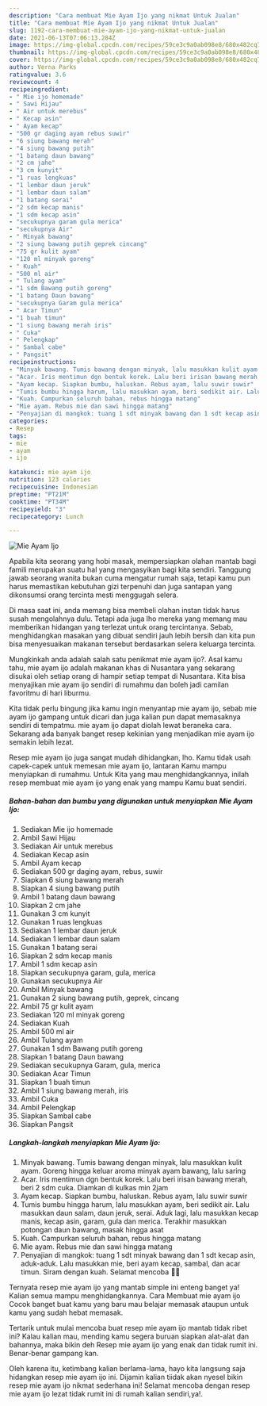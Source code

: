 ```yaml
---
description: "Cara membuat Mie Ayam Ijo yang nikmat Untuk Jualan"
title: "Cara membuat Mie Ayam Ijo yang nikmat Untuk Jualan"
slug: 1192-cara-membuat-mie-ayam-ijo-yang-nikmat-untuk-jualan
date: 2021-06-13T07:06:13.284Z
image: https://img-global.cpcdn.com/recipes/59ce3c9a0ab098e8/680x482cq70/mie-ayam-ijo-foto-resep-utama.jpg
thumbnail: https://img-global.cpcdn.com/recipes/59ce3c9a0ab098e8/680x482cq70/mie-ayam-ijo-foto-resep-utama.jpg
cover: https://img-global.cpcdn.com/recipes/59ce3c9a0ab098e8/680x482cq70/mie-ayam-ijo-foto-resep-utama.jpg
author: Verna Parks
ratingvalue: 3.6
reviewcount: 4
recipeingredient:
- " Mie ijo homemade"
- " Sawi Hijau"
- " Air untuk merebus"
- " Kecap asin"
- " Ayam kecap"
- "500 gr daging ayam rebus suwir"
- "6 siung bawang merah"
- "4 siung bawang putih"
- "1 batang daun bawang"
- "2 cm jahe"
- "3 cm kunyit"
- "1 ruas lengkuas"
- "1 lembar daun jeruk"
- "1 lembar daun salam"
- "1 batang serai"
- "2 sdm kecap manis"
- "1 sdm kecap asin"
- "secukupnya garam gula merica"
- "secukupnya Air"
- " Minyak bawang"
- "2 siung bawang putih geprek cincang"
- "75 gr kulit ayam"
- "120 ml minyak goreng"
- " Kuah"
- "500 ml air"
- " Tulang ayam"
- "1 sdm Bawang putih goreng"
- "1 batang Daun bawang"
- "secukupnya Garam gula merica"
- " Acar Timun"
- "1 buah timun"
- "1 siung bawang merah iris"
- " Cuka"
- " Pelengkap"
- " Sambal cabe"
- " Pangsit"
recipeinstructions:
- "Minyak bawang. Tumis bawang dengan minyak, lalu masukkan kulit ayam. Goreng hingga keluar aroma minyak ayam bawang, lalu saring"
- "Acar. Iris mentimun dgn bentuk korek. Lalu beri irisan bawang merah, beri 2 sdm cuka. Diamkan di kulkas min 2jam"
- "Ayam kecap. Siapkan bumbu, haluskan. Rebus ayam, lalu suwir suwir"
- "Tumis bumbu hingga harum, lalu masukkan ayam, beri sedikit air. Lalu masukkan daun salam, daun jeruk, serai. Aduk lagi, lalu masukkan kecap manis, kecap asin, garam, gula dan merica. Terakhir masukkan potongan daun bawang, masak hingga asat"
- "Kuah. Campurkan seluruh bahan, rebus hingga matang"
- "Mie ayam. Rebus mie dan sawi hingga matang"
- "Penyajian di mangkok: tuang 1 sdt minyak bawang dan 1 sdt kecap asin, aduk-aduk. Lalu masukkan mie, beri ayam kecap, sambal, dan acar timun. Siram dengan kuah. Selamat mencoba 💚💚"
categories:
- Resep
tags:
- mie
- ayam
- ijo

katakunci: mie ayam ijo 
nutrition: 123 calories
recipecuisine: Indonesian
preptime: "PT21M"
cooktime: "PT34M"
recipeyield: "3"
recipecategory: Lunch

---
```



![Mie Ayam Ijo](https://img-global.cpcdn.com/recipes/59ce3c9a0ab098e8/680x482cq70/mie-ayam-ijo-foto-resep-utama.jpg)

Apabila kita seorang yang hobi masak, mempersiapkan olahan mantab bagi famili merupakan suatu hal yang mengasyikan bagi kita sendiri. Tanggung jawab seorang  wanita bukan cuma mengatur rumah saja, tetapi kamu pun harus memastikan kebutuhan gizi terpenuhi dan juga santapan yang dikonsumsi orang tercinta mesti menggugah selera.

Di masa  saat ini, anda memang bisa membeli olahan instan tidak harus susah mengolahnya dulu. Tetapi ada juga lho mereka yang memang mau memberikan hidangan yang terlezat untuk orang tercintanya. Sebab, menghidangkan masakan yang dibuat sendiri jauh lebih bersih dan kita pun bisa menyesuaikan makanan tersebut berdasarkan selera keluarga tercinta. 



Mungkinkah anda adalah salah satu penikmat mie ayam ijo?. Asal kamu tahu, mie ayam ijo adalah makanan khas di Nusantara yang sekarang disukai oleh setiap orang di hampir setiap tempat di Nusantara. Kita bisa menyajikan mie ayam ijo sendiri di rumahmu dan boleh jadi camilan favoritmu di hari liburmu.

Kita tidak perlu bingung jika kamu ingin menyantap mie ayam ijo, sebab mie ayam ijo gampang untuk dicari dan juga kalian pun dapat memasaknya sendiri di tempatmu. mie ayam ijo dapat diolah lewat beraneka cara. Sekarang ada banyak banget resep kekinian yang menjadikan mie ayam ijo semakin lebih lezat.

Resep mie ayam ijo juga sangat mudah dihidangkan, lho. Kamu tidak usah capek-capek untuk memesan mie ayam ijo, lantaran Kamu mampu menyiapkan di rumahmu. Untuk Kita yang mau menghidangkannya, inilah resep membuat mie ayam ijo yang enak yang mampu Kamu buat sendiri.

<!--inarticleads1-->

##### Bahan-bahan dan bumbu yang digunakan untuk menyiapkan Mie Ayam Ijo:

1. Sediakan  Mie ijo homemade
1. Ambil  Sawi Hijau
1. Sediakan  Air untuk merebus
1. Sediakan  Kecap asin
1. Ambil  Ayam kecap
1. Sediakan 500 gr daging ayam, rebus, suwir
1. Siapkan 6 siung bawang merah
1. Siapkan 4 siung bawang putih
1. Ambil 1 batang daun bawang
1. Siapkan 2 cm jahe
1. Gunakan 3 cm kunyit
1. Gunakan 1 ruas lengkuas
1. Sediakan 1 lembar daun jeruk
1. Sediakan 1 lembar daun salam
1. Gunakan 1 batang serai
1. Siapkan 2 sdm kecap manis
1. Ambil 1 sdm kecap asin
1. Siapkan secukupnya garam, gula, merica
1. Gunakan secukupnya Air
1. Ambil  Minyak bawang
1. Gunakan 2 siung bawang putih, geprek, cincang
1. Ambil 75 gr kulit ayam
1. Sediakan 120 ml minyak goreng
1. Sediakan  Kuah
1. Ambil 500 ml air
1. Ambil  Tulang ayam
1. Gunakan 1 sdm Bawang putih goreng
1. Siapkan 1 batang Daun bawang
1. Sediakan secukupnya Garam, gula, merica
1. Sediakan  Acar Timun
1. Siapkan 1 buah timun
1. Ambil 1 siung bawang merah, iris
1. Ambil  Cuka
1. Ambil  Pelengkap
1. Siapkan  Sambal cabe
1. Siapkan  Pangsit




<!--inarticleads2-->

##### Langkah-langkah menyiapkan Mie Ayam Ijo:

1. Minyak bawang. Tumis bawang dengan minyak, lalu masukkan kulit ayam. Goreng hingga keluar aroma minyak ayam bawang, lalu saring
1. Acar. Iris mentimun dgn bentuk korek. Lalu beri irisan bawang merah, beri 2 sdm cuka. Diamkan di kulkas min 2jam
1. Ayam kecap. Siapkan bumbu, haluskan. Rebus ayam, lalu suwir suwir
1. Tumis bumbu hingga harum, lalu masukkan ayam, beri sedikit air. Lalu masukkan daun salam, daun jeruk, serai. Aduk lagi, lalu masukkan kecap manis, kecap asin, garam, gula dan merica. Terakhir masukkan potongan daun bawang, masak hingga asat
1. Kuah. Campurkan seluruh bahan, rebus hingga matang
1. Mie ayam. Rebus mie dan sawi hingga matang
1. Penyajian di mangkok: tuang 1 sdt minyak bawang dan 1 sdt kecap asin, aduk-aduk. Lalu masukkan mie, beri ayam kecap, sambal, dan acar timun. Siram dengan kuah. Selamat mencoba 💚💚




Ternyata resep mie ayam ijo yang mantab simple ini enteng banget ya! Kalian semua mampu menghidangkannya. Cara Membuat mie ayam ijo Cocok banget buat kamu yang baru mau belajar memasak ataupun untuk kamu yang sudah hebat memasak.

Tertarik untuk mulai mencoba buat resep mie ayam ijo mantab tidak ribet ini? Kalau kalian mau, mending kamu segera buruan siapkan alat-alat dan bahannya, maka bikin deh Resep mie ayam ijo yang enak dan tidak rumit ini. Benar-benar gampang kan. 

Oleh karena itu, ketimbang kalian berlama-lama, hayo kita langsung saja hidangkan resep mie ayam ijo ini. Dijamin kalian tiidak akan nyesel bikin resep mie ayam ijo nikmat sederhana ini! Selamat mencoba dengan resep mie ayam ijo lezat tidak rumit ini di rumah kalian sendiri,ya!.

